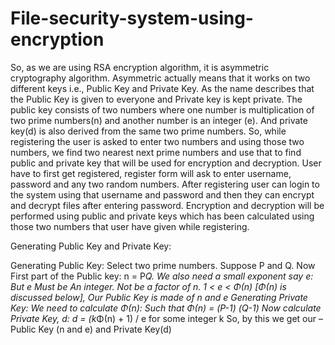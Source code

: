 # File-security-system-using-encryption
So, as we are using RSA encryption algorithm, it is asymmetric cryptography algorithm. Asymmetric actually means that it works on two different keys i.e., Public Key and Private Key. As the name describes that the Public Key is given to everyone and Private key is kept private. The public key consists of two numbers where one number is multiplication of two prime numbers(n) and another number is an integer (e). And private key(d) is also derived from the same two prime numbers. So, while registering the user is asked to enter two numbers and using those two numbers, we find two nearest next prime numbers and use that to find public and private key that will be used for encryption and decryption. User have to first get registered, register form will ask to enter username, password and any two random numbers. After registering user can login to the system using that username and password and then they can encrypt and decrypt files after entering password. Encryption and decryption will be performed using public and private keys which has been calculated using those two numbers that user have given while registering.

Generating Public Key and Private Key:

Generating Public Key: Select two prime numbers. Suppose P and Q. Now First part of the Public key: n = P*Q. We also need a small exponent say e:
But e Must be
An integer.
Not be a factor of n.
1 < e < Φ(n) [Φ(n) is discussed below], Our Public Key is made of n and e
Generating Private Key: We need to calculate Φ(n): Such that Φ(n) = (P-1) (Q-1) Now calculate Private Key, d: d = (k*Φ(n) + 1) / e for some integer k So, by this we get our – Public Key (n and e) and Private Key(d)


